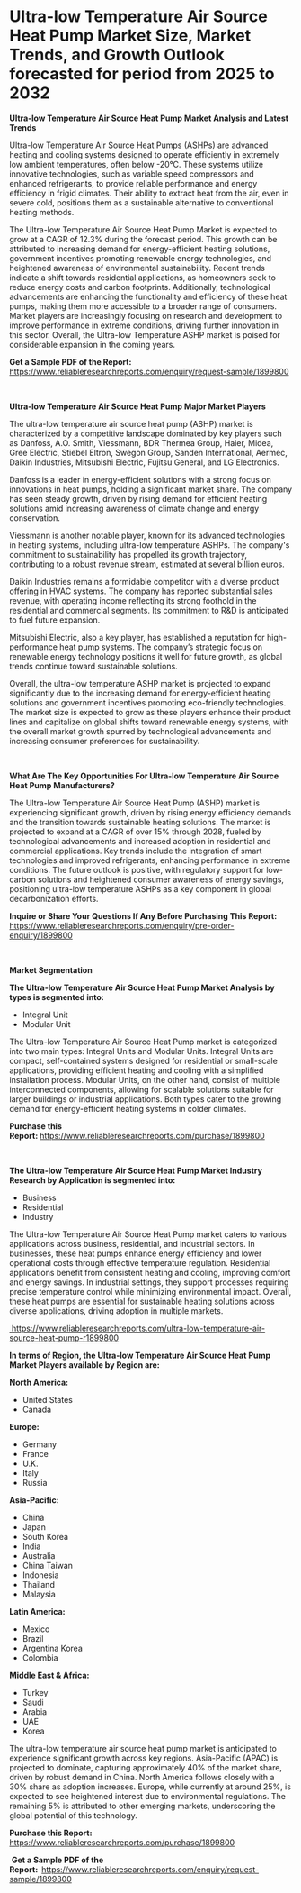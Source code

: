 <p><h1>Ultra-low Temperature Air Source Heat Pump Market Size, Market Trends, and Growth Outlook forecasted for period from 2025 to 2032</h1></p><p><strong>Ultra-low Temperature Air Source Heat Pump Market Analysis and Latest Trends</strong></p>
<p><p>Ultra-low Temperature Air Source Heat Pumps (ASHPs) are advanced heating and cooling systems designed to operate efficiently in extremely low ambient temperatures, often below -20°C. These systems utilize innovative technologies, such as variable speed compressors and enhanced refrigerants, to provide reliable performance and energy efficiency in frigid climates. Their ability to extract heat from the air, even in severe cold, positions them as a sustainable alternative to conventional heating methods.</p><p>The Ultra-low Temperature Air Source Heat Pump Market is expected to grow at a CAGR of 12.3% during the forecast period. This growth can be attributed to increasing demand for energy-efficient heating solutions, government incentives promoting renewable energy technologies, and heightened awareness of environmental sustainability. Recent trends indicate a shift towards residential applications, as homeowners seek to reduce energy costs and carbon footprints. Additionally, technological advancements are enhancing the functionality and efficiency of these heat pumps, making them more accessible to a broader range of consumers. Market players are increasingly focusing on research and development to improve performance in extreme conditions, driving further innovation in this sector. Overall, the Ultra-low Temperature ASHP market is poised for considerable expansion in the coming years.</p></p>
<p><strong>Get a Sample PDF of the Report:&nbsp;</strong> <a href="https://www.reliableresearchreports.com/enquiry/request-sample/1899800?utm_campaign=2243&utm_medium=2&utm_source=Github&utm_content=ia&utm_term=12042025&utm_id=ultra-low-temperature-air-source-heat-pump">https://www.reliableresearchreports.com/enquiry/request-sample/1899800</a></p>
<p>&nbsp;</p>
<p><strong>Ultra-low Temperature Air Source Heat Pump Major Market Players</strong></p>
<p><p>The ultra-low temperature air source heat pump (ASHP) market is characterized by a competitive landscape dominated by key players such as Danfoss, A.O. Smith, Viessmann, BDR Thermea Group, Haier, Midea, Gree Electric, Stiebel Eltron, Swegon Group, Sanden International, Aermec, Daikin Industries, Mitsubishi Electric, Fujitsu General, and LG Electronics. </p><p>Danfoss is a leader in energy-efficient solutions with a strong focus on innovations in heat pumps, holding a significant market share. The company has seen steady growth, driven by rising demand for efficient heating solutions amid increasing awareness of climate change and energy conservation.</p><p>Viessmann is another notable player, known for its advanced technologies in heating systems, including ultra-low temperature ASHPs. The company's commitment to sustainability has propelled its growth trajectory, contributing to a robust revenue stream, estimated at several billion euros.</p><p>Daikin Industries remains a formidable competitor with a diverse product offering in HVAC systems. The company has reported substantial sales revenue, with operating income reflecting its strong foothold in the residential and commercial segments. Its commitment to R&D is anticipated to fuel future expansion.</p><p>Mitsubishi Electric, also a key player, has established a reputation for high-performance heat pump systems. The company’s strategic focus on renewable energy technology positions it well for future growth, as global trends continue toward sustainable solutions. </p><p>Overall, the ultra-low temperature ASHP market is projected to expand significantly due to the increasing demand for energy-efficient heating solutions and government incentives promoting eco-friendly technologies. The market size is expected to grow as these players enhance their product lines and capitalize on global shifts toward renewable energy systems, with the overall market growth spurred by technological advancements and increasing consumer preferences for sustainability.</p></p>
<p>&nbsp;</p>
<p><strong>What Are The Key Opportunities For Ultra-low Temperature Air Source Heat Pump Manufacturers?</strong></p>
<p><p>The Ultra-low Temperature Air Source Heat Pump (ASHP) market is experiencing significant growth, driven by rising energy efficiency demands and the transition towards sustainable heating solutions. The market is projected to expand at a CAGR of over 15% through 2028, fueled by technological advancements and increased adoption in residential and commercial applications. Key trends include the integration of smart technologies and improved refrigerants, enhancing performance in extreme conditions. The future outlook is positive, with regulatory support for low-carbon solutions and heightened consumer awareness of energy savings, positioning ultra-low temperature ASHPs as a key component in global decarbonization efforts.</p></p>
<p><strong>Inquire or Share Your Questions If Any Before Purchasing This Report:</strong> <a href="https://www.reliableresearchreports.com/enquiry/pre-order-enquiry/1899800?utm_campaign=2243&utm_medium=2&utm_source=Github&utm_content=ia&utm_term=12042025&utm_id=ultra-low-temperature-air-source-heat-pump">https://www.reliableresearchreports.com/enquiry/pre-order-enquiry/1899800</a></p>
<p>&nbsp;</p>
<p><strong>Market Segmentation</strong></p>
<p><strong>The Ultra-low Temperature Air Source Heat Pump Market Analysis by types is segmented into:</strong></p>
<p><ul><li>Integral Unit</li><li>Modular Unit</li></ul></p>
<p><p>The Ultra-low Temperature Air Source Heat Pump market is categorized into two main types: Integral Units and Modular Units. Integral Units are compact, self-contained systems designed for residential or small-scale applications, providing efficient heating and cooling with a simplified installation process. Modular Units, on the other hand, consist of multiple interconnected components, allowing for scalable solutions suitable for larger buildings or industrial applications. Both types cater to the growing demand for energy-efficient heating systems in colder climates.</p></p>
<p><strong>Purchase this Report:&nbsp;</strong><a href="https://www.reliableresearchreports.com/purchase/1899800?utm_campaign=2243&utm_medium=2&utm_source=Github&utm_content=ia&utm_term=12042025&utm_id=ultra-low-temperature-air-source-heat-pump">https://www.reliableresearchreports.com/purchase/1899800</a></p>
<p>&nbsp;</p>
<p><strong>The Ultra-low Temperature Air Source Heat Pump Market Industry Research by Application is segmented into:</strong></p>
<p><ul><li>Business</li><li>Residential</li><li>Industry</li></ul></p>
<p><p>The Ultra-low Temperature Air Source Heat Pump market caters to various applications across business, residential, and industrial sectors. In businesses, these heat pumps enhance energy efficiency and lower operational costs through effective temperature regulation. Residential applications benefit from consistent heating and cooling, improving comfort and energy savings. In industrial settings, they support processes requiring precise temperature control while minimizing environmental impact. Overall, these heat pumps are essential for sustainable heating solutions across diverse applications, driving adoption in multiple markets.</p></p>
<p><a href="https://www.reliableresearchreports.com/ultra-low-temperature-air-source-heat-pump-r1899800?utm_campaign=2243&utm_medium=2&utm_source=Github&utm_content=ia&utm_term=12042025&utm_id=ultra-low-temperature-air-source-heat-pump">&nbsp;https://www.reliableresearchreports.com/ultra-low-temperature-air-source-heat-pump-r1899800</a></p>
<p><strong>In terms of Region, the Ultra-low Temperature Air Source Heat Pump Market Players available by Region are:</strong></p>
<p>
    <p> <strong> North America: </strong>
        <ul>
            <li>United States</li>
            <li>Canada</li>
        </ul>
        </p> 
    <p> <strong> Europe: </strong>
        <ul>
            <li>Germany</li>
            <li>France</li>
            <li>U.K.</li>
            <li>Italy</li>
            <li>Russia</li>
        </ul>
        </p> 
    <p> <strong> Asia-Pacific: </strong>
        <ul>
            <li>China</li>
            <li>Japan</li>
            <li>South Korea</li>
            <li>India</li>
            <li>Australia</li>
            <li>China Taiwan</li>
            <li>Indonesia</li>
            <li>Thailand</li>
            <li>Malaysia</li>
        </ul>
        </p> 
    <p> <strong> Latin America: </strong>
        <ul>
            <li>Mexico</li>
            <li>Brazil</li>
            <li>Argentina Korea</li>
            <li>Colombia</li>
        </ul>
        </p> 
    <p> <strong> Middle East & Africa: </strong>
        <ul>
            <li>Turkey</li>
            <li>Saudi</li>
            <li>Arabia</li>
            <li>UAE</li>
            <li>Korea</li>
        </ul>
    </p>
    </p>
<p><p>The ultra-low temperature air source heat pump market is anticipated to experience significant growth across key regions. Asia-Pacific (APAC) is projected to dominate, capturing approximately 40% of the market share, driven by robust demand in China. North America follows closely with a 30% share as adoption increases. Europe, while currently at around 25%, is expected to see heightened interest due to environmental regulations. The remaining 5% is attributed to other emerging markets, underscoring the global potential of this technology.</p></p>
<p><strong>Purchase this Report: </strong><a href="https://www.reliableresearchreports.com/purchase/1899800?utm_campaign=2243&utm_medium=2&utm_source=Github&utm_content=ia&utm_term=12042025&utm_id=ultra-low-temperature-air-source-heat-pump">https://www.reliableresearchreports.com/purchase/1899800</a></p>
<p>&nbsp;<strong>Get a Sample PDF of the Report:&nbsp;&nbsp;</strong><a href="https://www.reliableresearchreports.com/enquiry/request-sample/1899800?utm_campaign=2243&utm_medium=2&utm_source=Github&utm_content=ia&utm_term=12042025&utm_id=ultra-low-temperature-air-source-heat-pump">https://www.reliableresearchreports.com/enquiry/request-sample/1899800</a></p>
<p><strong></strong></p>
<p><p></p><p></p><p></p></p>